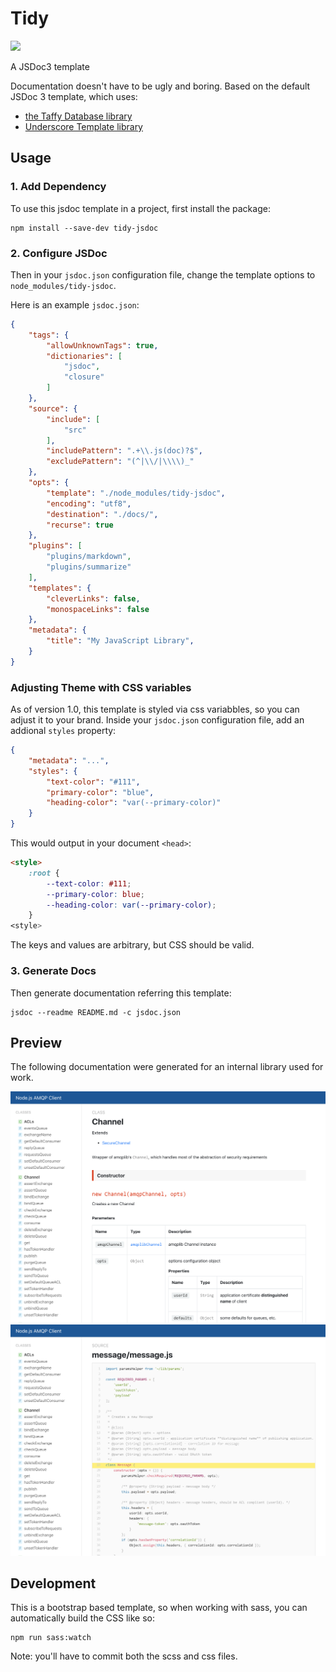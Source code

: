 # Tidy

<a href="https://travis-ci.org/julie-ng/tidy-jsdoc" target="_blank">
  <img src="https://travis-ci.org/julie-ng/tidy-jsdoc.svg?branch=master">
</a>

A JSDoc3 template

Documentation doesn't have to be ugly and boring.
 Based on the default JSDoc 3 template, which uses:
- [the Taffy Database library](http://taffydb.com/)
- [Underscore Template library](http://underscorejs.org/)

## Usage

### 1. Add Dependency

To use this jsdoc template in a project, first install the package:

```
npm install --save-dev tidy-jsdoc
```

### 2. Configure JSDoc

Then in your `jsdoc.json` configuration file, change the template options to `node_modules/tidy-jsdoc`.

Here is an example `jsdoc.json`:

```json
{
	"tags": {
		"allowUnknownTags": true,
		"dictionaries": [
			"jsdoc",
			"closure"
		]
	},
	"source": {
		"include": [
			"src"
		],
		"includePattern": ".+\\.js(doc)?$",
		"excludePattern": "(^|\\/|\\\\)_"
	},
	"opts": {
		"template": "./node_modules/tidy-jsdoc",
		"encoding": "utf8",
		"destination": "./docs/",
		"recurse": true
	},
	"plugins": [
		"plugins/markdown",
		"plugins/summarize"
	],
	"templates": {
		"cleverLinks": false,
		"monospaceLinks": false
	},
	"metadata": {
		"title": "My JavaScript Library",
	}
}
```

### Adjusting Theme with CSS variables

As of version 1.0, this template is styled via css variabbles, so you can adjust it to your brand. Inside your `jsdoc.json` configuration file, add an addional `styles` property:

```json
{
	"metadata": "...",
	"styles": {
		"text-color": "#111",		
		"primary-color": "blue",
		"heading-color": "var(--primary-color)"
	}	
}
```

This would output in your document `<head>`:

```html
<style>
	:root {
		--text-color: #111;
		--primary-color: blue;
		--heading-color: var(--primary-color);
	}
<style>
```
The keys and values are arbitrary, but CSS should be valid.

### 3. Generate Docs

Then generate documentation referring this template:

```
jsdoc --readme README.md -c jsdoc.json
```

## Preview

The following documentation were generated for an internal library used for work.

<img src="./images/v0.2-preview-1.png" alt="v0.2.0 Preview" width="600" style="max-width:100%">

<img src="./images/v0.2-preview-2.png" alt="v0.2.0 Preview with source code" width="600" style="max-width:100%">

## Development

This is a bootstrap based template, so when working with sass, you can automatically build the CSS like so:

```
npm run sass:watch
```

Note: you'll have to commit both the scss and css files.
